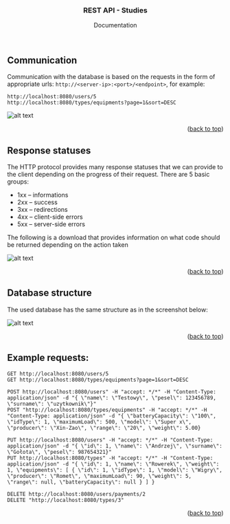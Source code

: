 <div align="center">
<h3 align="center">REST API - Studies</h3>
  <p align="center">
    Documentation
</p>
</div>
<br />

## Communication

Communication with the database is based on the requests in the form of appropriate urls:
```http://<server-ip>:<port>/<endpoint>```, for example:
```
http://localhost:8080/users/5
http://localhost:8080/types/equipments?page=1&sort=DESC
```

![alt text](api_info.jpg)

<p align="right">(<a href="#top">back to top</a>)</p>



## Response statuses

The HTTP protocol provides many response statuses that we can provide to the client depending on the progress of their request. There are 5 basic groups:

* 1xx – informations
* 2xx – success
* 3xx – redirections
* 4xx – client-side errors
* 5xx – server-side errors

The following is a download that provides information on what code should be returned depending on the action taken

![alt text](responses_info.jpg)

<p align="right">(<a href="#top">back to top</a>)</p>

## Database structure

The used database has the same structure as in the screenshot below:

![alt text](database_info.jpg)

<p align="right">(<a href="#top">back to top</a>)</p>

## Example requests:

```
GET http://localhost:8080/users/5
GET http://localhost:8080/types/equipments?page=1&sort=DESC

POST http://localhost:8080/users" -H "accept: */*" -H "Content-Type: application/json" -d "{ \"name\": \"Testowy\", \"pesel\": 123456789, \"surname\": \"uzytkownik\"}"
POST "http://localhost:8080/types/equipments" -H "accept: */*" -H "Content-Type: application/json" -d "{ \"batteryCapacity\": \"100\", \"idType\": 1, \"maximumLoad\": 500, \"model\": \"Super x\", \"producer\": \"Xin-Zao\", \"range\": \"20\", \"weight\": 5.00}

PUT http://localhost:8080/users" -H "accept: */*" -H "Content-Type: application/json" -d "{ \"id\": 1, \"name\": \"Andrzej\", \"surname\": \"Gołota\", \"pesel\": 987654321}"
PUT http://localhost:8080/types" -H "accept: */*" -H "Content-Type: application/json" -d "{ \"id\": 1, \"name\": \"Rowerek\", \"weight\": 1, \"equipments\": [ { \"id\": 1, \"idType\": 1, \"model\": \"Wigry\", \"producer\": \"Romet\", \"maximumLoad\": 90, \"weight\": 5, \"range\": null, \"batteryCapacity\": null } ] }

DELETE http://localhost:8080/users/payments/2
DELETE "http://localhost:8080/types/3"
```

<p align="right">(<a href="#top">back to top</a>)</p>
